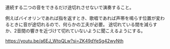 連続する二つの音をできるだけ途切れさせないで演奏すること。

例えばバイオリンであれば指を返すとき、歌唱であれば声帯を鳴らす位置が変わるときに音が途切れるので、何らかの工夫が必要。
途切れている間を減らすか、2音間の響きを近づけて切れていないように聞こえるようにする。

https://youtu.be/a6EJ_WtoQLw?si=ZK49dYeSg42wyNth
